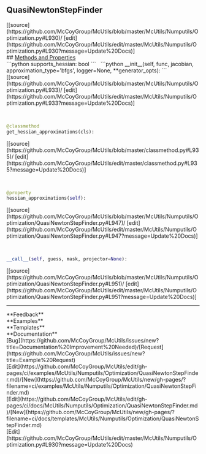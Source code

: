 ## <a id="McUtils.Numputils.Optimization.QuasiNewtonStepFinder">QuasiNewtonStepFinder</a> 

<div class="docs-source-link" markdown="1">
[[source](https://github.com/McCoyGroup/McUtils/blob/master/McUtils/Numputils/Optimization.py#L930)/
[edit](https://github.com/McCoyGroup/McUtils/edit/master/McUtils/Numputils/Optimization.py#L930?message=Update%20Docs)]
</div>









<div class="collapsible-section">
 <div class="collapsible-section collapsible-section-header" markdown="1">
## <a class="collapse-link" data-toggle="collapse" href="#methods" markdown="1"> Methods and Properties</a> <a class="float-right" data-toggle="collapse" href="#methods"><i class="fa fa-chevron-down"></i></a>
 </div>
 <div class="collapsible-section collapsible-section-body collapse show" id="methods" markdown="1">
 ```python
supports_hessian: bool
```
<a id="McUtils.Numputils.Optimization.QuasiNewtonStepFinder.__init__" class="docs-object-method">&nbsp;</a> 
```python
__init__(self, func, jacobian, approximation_type='bfgs', logger=None, **generator_opts): 
```
<div class="docs-source-link" markdown="1">
[[source](https://github.com/McCoyGroup/McUtils/blob/master/McUtils/Numputils/Optimization.py#L933)/
[edit](https://github.com/McCoyGroup/McUtils/edit/master/McUtils/Numputils/Optimization.py#L933?message=Update%20Docs)]
</div>


<a id="McUtils.Numputils.Optimization.QuasiNewtonStepFinder.get_hessian_approximations" class="docs-object-method">&nbsp;</a> 
```python
@classmethod
get_hessian_approximations(cls): 
```
<div class="docs-source-link" markdown="1">
[[source](https://github.com/McCoyGroup/McUtils/blob/master/classmethod.py#L935)/
[edit](https://github.com/McCoyGroup/McUtils/edit/master/classmethod.py#L935?message=Update%20Docs)]
</div>


<a id="McUtils.Numputils.Optimization.QuasiNewtonStepFinder.hessian_approximations" class="docs-object-method">&nbsp;</a> 
```python
@property
hessian_approximations(self): 
```
<div class="docs-source-link" markdown="1">
[[source](https://github.com/McCoyGroup/McUtils/blob/master/McUtils/Numputils/Optimization/QuasiNewtonStepFinder.py#L947)/
[edit](https://github.com/McCoyGroup/McUtils/edit/master/McUtils/Numputils/Optimization/QuasiNewtonStepFinder.py#L947?message=Update%20Docs)]
</div>


<a id="McUtils.Numputils.Optimization.QuasiNewtonStepFinder.__call__" class="docs-object-method">&nbsp;</a> 
```python
__call__(self, guess, mask, projector=None): 
```
<div class="docs-source-link" markdown="1">
[[source](https://github.com/McCoyGroup/McUtils/blob/master/McUtils/Numputils/Optimization/QuasiNewtonStepFinder.py#L951)/
[edit](https://github.com/McCoyGroup/McUtils/edit/master/McUtils/Numputils/Optimization/QuasiNewtonStepFinder.py#L951?message=Update%20Docs)]
</div>
 </div>
</div>












---


<div markdown="1" class="text-secondary">
<div class="container">
  <div class="row">
   <div class="col" markdown="1">
**Feedback**   
</div>
   <div class="col" markdown="1">
**Examples**   
</div>
   <div class="col" markdown="1">
**Templates**   
</div>
   <div class="col" markdown="1">
**Documentation**   
</div>
   <div class="col" markdown="1">
   
</div>
   <div class="col" markdown="1">
   
</div>
   <div class="col" markdown="1">
   
</div>
</div>
  <div class="row">
   <div class="col" markdown="1">
[Bug](https://github.com/McCoyGroup/McUtils/issues/new?title=Documentation%20Improvement%20Needed)/[Request](https://github.com/McCoyGroup/McUtils/issues/new?title=Example%20Request)   
</div>
   <div class="col" markdown="1">
[Edit](https://github.com/McCoyGroup/McUtils/edit/gh-pages/ci/examples/McUtils/Numputils/Optimization/QuasiNewtonStepFinder.md)/[New](https://github.com/McCoyGroup/McUtils/new/gh-pages/?filename=ci/examples/McUtils/Numputils/Optimization/QuasiNewtonStepFinder.md)   
</div>
   <div class="col" markdown="1">
[Edit](https://github.com/McCoyGroup/McUtils/edit/gh-pages/ci/docs/McUtils/Numputils/Optimization/QuasiNewtonStepFinder.md)/[New](https://github.com/McCoyGroup/McUtils/new/gh-pages/?filename=ci/docs/templates/McUtils/Numputils/Optimization/QuasiNewtonStepFinder.md)   
</div>
   <div class="col" markdown="1">
[Edit](https://github.com/McCoyGroup/McUtils/edit/master/McUtils/Numputils/Optimization.py#L930?message=Update%20Docs)   
</div>
   <div class="col" markdown="1">
   
</div>
   <div class="col" markdown="1">
   
</div>
   <div class="col" markdown="1">
   
</div>
</div>
</div>
</div>